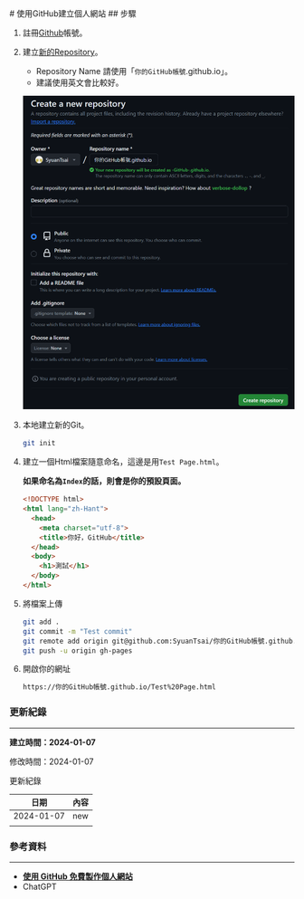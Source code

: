<link rel="stylesheet" type="text/css" href="/styles/css/style.scss">
# 使用GitHub建立個人網站
## 步驟


1. 註冊[Github](https://github.com/join)帳號。
2. 建立[新的Repository](https://github.com/new)。
    - Repository Name 請使用「`你的GitHub帳號`.github.io」。
    - 建議使用英文會比較好。
    
    ![Creating new repository](Images/Creating_Personal_Website_Using_GitHub_001.png)
    
3. 本地建立新的Git。
    
    ```bash
    git init
    ```
    
4. 建立一個Html檔案隨意命名，這邊是用`Test Page.html`。
    
    **如果命名為`Index`的話，則會是你的預設頁面。**
    
    ```html
    <!DOCTYPE html>
    <html lang="zh-Hant">
      <head>
        <meta charset="utf-8">
        <title>你好，GitHub</title>
      </head>
      <body>
        <h1>測試</h1>
      </body>
    </html>
    ```
    
5. 將檔案上傳
    
    ```bash
    git add .
    git commit -m "Test commit"
    git remote add origin git@github.com:SyuanTsai/你的GitHub帳號.github.io.git
    git push -u origin gh-pages
    ```
    
6. 開啟你的網址
    
    ```bash
    https://你的GitHub帳號.github.io/Test%20Page.html
    ```
    

### 更新紀錄

---

**建立時間：2024-01-07**

修改時間：2024-01-07

更新紀錄

| 日期 | 內容 |
| --- | --- |
| 2024-01-07 | new |
|  |  |

### 參考資料

---

- **[使用 GitHub 免費製作個人網站](https://gitbook.tw/chapters/github/using-github-pages)**
- ChatGPT